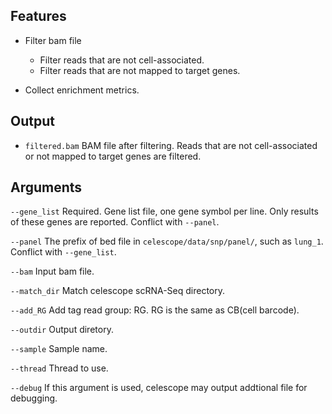 ## Features
- Filter bam file
    - Filter reads that are not cell-associated.
    - Filter reads that are not mapped to target genes. 

- Collect enrichment metrics.

## Output
- `filtered.bam` BAM file after filtering. Reads that are not cell-associated or not mapped to target genes are filtered.
## Arguments
`--gene_list` Required. Gene list file, one gene symbol per line. Only results of these genes are reported. Conflict with `--panel`.

`--panel` The prefix of bed file in `celescope/data/snp/panel/`, such as `lung_1`. Conflict with `--gene_list`.

`--bam` Input bam file.

`--match_dir` Match celescope scRNA-Seq directory.

`--add_RG` Add tag read group: RG. RG is the same as CB(cell barcode).

`--outdir` Output diretory.

`--sample` Sample name.

`--thread` Thread to use.

`--debug` If this argument is used, celescope may output addtional file for debugging.

